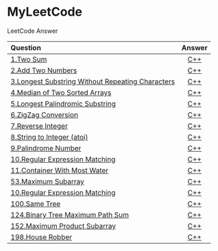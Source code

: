 # MyLeetCode
LeetCode Answer

|Question|Answer|
|:--------------------------------------------|:--------------------------------------------------------:|
|[1.Two Sum](https://leetcode.com/problems/two-sum/)|[C++](https://github.com/yaochengfly/MyLeetCode/blob/master/1.Two%20Sum)|
|[2.Add Two Numbers](https://leetcode.com/problems/add-two-numbers/)|[C++](https://github.com/yaochengfly/MyLeetCode/blob/master/2.Add%20Two%20Numbers)|
|[3.Longest Substring Without Repeating Characters ](https://leetcode.com/problems/longest-substring-without-repeating-characters/)|[C++](https://github.com/yaochengfly/MyLeetCode/blob/master/3.Longest%20Substring%20Without%20Repeating%20Characters)|
|[4.Median of Two Sorted Arrays](https://leetcode.com/problems/median-of-two-sorted-arrays/)|[C++](https://github.com/yaochengfly/MyLeetCode/blob/master/4.Median%20of%20Two%20Sorted%20Arrays)|
|[5.Longest Palindromic Substring ](https://leetcode.com/problems/longest-palindromic-substring/)|[C++](https://github.com/yaochengfly/MyLeetCode/blob/master/5.Longest%20Palindromic%20Substring)|
|[6.ZigZag Conversion](https://leetcode.com/problems/zigzag-conversion/)|[C++](https://github.com/yaochengfly/MyLeetCode/blob/master/6.ZigZag%20Conversion)|
|[7.Reverse Integer](https://leetcode.com/problems/reverse-integer/)|[C++](https://github.com/yaochengfly/MyLeetCode/blob/master/7.Reverse%20Integer)|
|[8.String to Integer (atoi)](https://leetcode.com/problems/string-to-integer-atoi/)|[C++](https://github.com/yaochengfly/MyLeetCode/blob/master/8.String%20to%20Integer%20(atoi))|
|[9.Palindrome Number](https://leetcode.com/problems/palindrome-number/)|[C++](https://github.com/yaochengfly/MyLeetCode/blob/master/9.Palindrome%20Number)|
|[10.Regular Expression Matching ](https://leetcode.com/problems/regular-expression-matching/)|[C++](https://github.com/yaochengfly/MyLeetCode/blob/master/10.Regular%20Expression%20Matching)|
|[11.Container With Most Water ](https://leetcode.com/problems/container-with-most-water/)|[C++](https://github.com/yaochengfly/MyLeetCode/blob/master/11.Container%20With%20Most%20Water)|
|[53.Maximum Subarray](https://leetcode.com/problems/maximum-subarray/)|[C++](https://github.com/yaochengfly/MyLeetCode/blob/master/53.Maximum%20Subarray)|
|[10.Regular Expression Matching ](https://leetcode.com/problems/regular-expression-matching/)|[C++](https://github.com/yaochengfly/MyLeetCode/blob/master/10.Regular%20Expression%20Matching)|
|[100.Same Tree](https://leetcode.com/problems/same-tree/)|[C++](https://github.com/yaochengfly/MyLeetCode/blob/master/100.Same%20Tree)|
|[124.Binary Tree Maximum Path Sum](https://leetcode.com/problems/binary-tree-maximum-path-sum/)|[C++](https://github.com/yaochengfly/MyLeetCode/blob/master/124.Binary%20Tree%20Maximum%20Path%20Sum)|
|[152.Maximum Product Subarray](https://leetcode.com/problems/maximum-product-subarray/)|[C++](https://github.com/yaochengfly/MyLeetCode/blob/master/152.Maximum%20Product%20Subarray)|
|[198.House Robber](https://leetcode.com/problems/house-robber/)|[C++](https://github.com/yaochengfly/MyLeetCode/blob/master/198.House%20Robber)|
